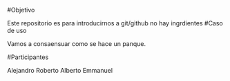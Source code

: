 #Objetivo

Este repositorio es para introducirnos a git/github
no hay ingrdientes
#Caso de uso

Vamos a consaensuar como se hace un panque.

#Participantes

Alejandro
Roberto
Alberto
Emmanuel

